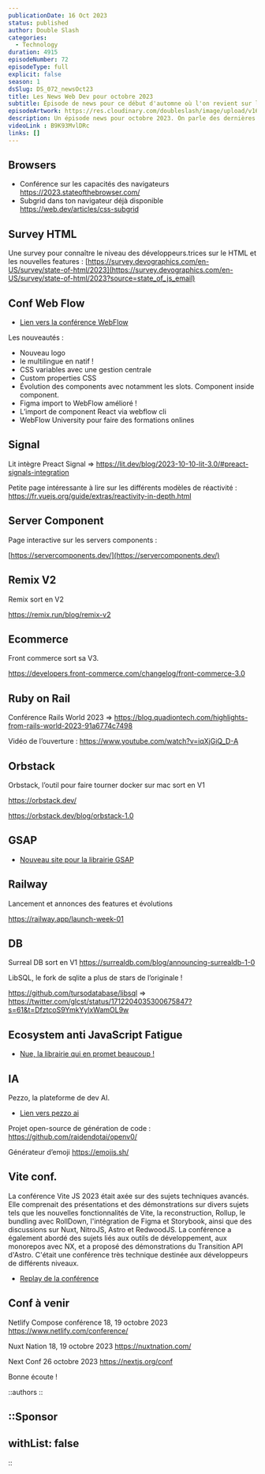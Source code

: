 ```yaml
---
publicationDate: 16 Oct 2023
status: published
author: Double Slash
categories:
  - Technology
duration: 4915
episodeNumber: 72
episodeType: full
explicit: false
season: 1
dsSlug: DS_072_newsOct23
title: Les News Web Dev pour octobre 2023
subtitle: Épisode de news pour ce début d'automne où l'on revient sur les dernières conférences.  
episodeArtwork: https://res.cloudinary.com/doubleslash/image/upload/v1697869551/episode/ART_72_newOct_mzzj8y.png
description: Un épisode news pour octobre 2023. On parle des dernières avancées en matière de navigateur. Mais aussi des conférences WebFlow, Vite JS et Ruby on Rails. On mentionne également les dernières versions de Remix, Front Commerce et Surreal DB. Bien entendu, on ne peut pas faire un épisode sans parler d'IA. Et nous terminerons par les prochaines conférences à suivre.
videoLink : B9K93MvlDRc
links: []
---
```

## Browsers

- Conférence sur les capacités des navigateurs https://2023.stateofthebrowser.com/
- Subgrid dans ton navigateur déjà disponible  https://web.dev/articles/css-subgrid

## Survey HTML

Une survey pour connaître le niveau des développeurs.trices sur le HTML et les nouvelles features :  [https://survey.devographics.com/en-US/survey/state-of-html/2023](https://survey.devographics.com/en-US/survey/state-of-html/2023?source=state_of_js_email)

## Conf Web Flow

- [Lien vers la conférence WebFlow](https://www.youtube.com/watch?v=Dfplt-jbp9o)

Les nouveautés :

- Nouveau logo
- le multilingue en natif !
- CSS variables avec une gestion centrale
- Custom properties CSS
- Évolution des components avec notamment les slots. Component inside component.
- Figma import to WebFlow amélioré !
- L’import de component React via webflow cli
- WebFlow University  pour faire des formations onlines

## Signal

Lit intègre Preact Signal ⇒ https://lit.dev/blog/2023-10-10-lit-3.0/#preact-signals-integration

Petite page intéressante  à lire sur les différents modèles de réactivité  : https://fr.vuejs.org/guide/extras/reactivity-in-depth.html

## Server Component

Page interactive sur les servers components :

[https://servercomponents.dev/](https://servercomponents.dev/)

## Remix V2

Remix sort en V2

https://remix.run/blog/remix-v2

## Ecommerce

Front commerce sort sa V3.

https://developers.front-commerce.com/changelog/front-commerce-3.0

## Ruby on Rail

Conférence Rails World 2023 ⇒ https://blog.quadiontech.com/highlights-from-rails-world-2023-91a6774c7498

Vidéo de l’ouverture : https://www.youtube.com/watch?v=iqXjGiQ_D-A

## Orbstack

Orbstack, l’outil pour faire tourner docker sur mac sort en V1

https://orbstack.dev/

https://orbstack.dev/blog/orbstack-1.0

## GSAP

- [Nouveau site pour la librairie GSAP](https://gsap.com/)

## Railway

Lancement et annonces des features et évolutions

https://railway.app/launch-week-01

## DB

Surreal DB sort en V1 https://surrealdb.com/blog/announcing-surrealdb-1-0

LibSQL, le fork de sqlite a plus de stars de l’originale !

https://github.com/tursodatabase/libsql ⇒ https://twitter.com/glcst/status/1712204035300675847?s=61&t=DfztcoS9YmkYylxWamOL9w

## Ecosystem anti JavaScript Fatigue

- [Nue, la librairie qui en promet beaucoup !](https://nuejs.org/tools/)

## IA

Pezzo, la plateforme de dev AI.

- [Lien vers pezzo ai](https://pezzo.ai/)

Projet open-source de génération de code : https://github.com/raidendotai/openv0/

Générateur d’emoji https://emojis.sh/

## Vite conf.

La conférence Vite JS 2023 était axée sur des sujets techniques avancés. Elle comprenait des présentations et des démonstrations sur divers sujets tels que les nouvelles fonctionnalités de Vite, la reconstruction, Rollup, le bundling avec RollDown, l'intégration de Figma et Storybook, ainsi que des discussions sur Nuxt, NitroJS, Astro et RedwoodJS. La conférence a également abordé des sujets liés aux outils de développement, aux monorepos avec NX, et a proposé des démonstrations du Transition API d'Astro. C'était une conférence très technique destinée aux développeurs de différents niveaux.

- [Replay de la conférence](https://viteconf.org/23/replay)

## Conf à venir

Netlify Compose conférence 18, 19 octobre 2023  https://www.netlify.com/conference/

Nuxt Nation 18, 19 octobre 2023 https://nuxtnation.com/

Next Conf 26 octobre 2023 https://nextjs.org/conf


Bonne écoute !

::authors
::

::Sponsor
---
withList: false
---
::
